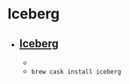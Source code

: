 # Iceberg
- [Iceberg](http://s.sudre.free.fr/Software/Iceberg.html)
  - 
  - 
  - `brew cask install iceberg`
